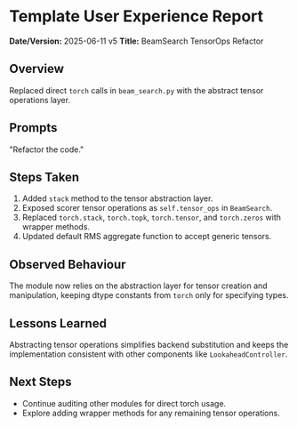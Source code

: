 # Template User Experience Report

**Date/Version:** 2025-06-11 v5
**Title:** BeamSearch TensorOps Refactor

## Overview
Replaced direct `torch` calls in `beam_search.py` with the abstract tensor
operations layer.

## Prompts
"Refactor the code."

## Steps Taken
1. Added `stack` method to the tensor abstraction layer.
2. Exposed scorer tensor operations as `self.tensor_ops` in `BeamSearch`.
3. Replaced `torch.stack`, `torch.topk`, `torch.tensor`, and `torch.zeros`
   with wrapper methods.
4. Updated default RMS aggregate function to accept generic tensors.

## Observed Behaviour
The module now relies on the abstraction layer for tensor creation and
manipulation, keeping dtype constants from `torch` only for specifying types.

## Lessons Learned
Abstracting tensor operations simplifies backend substitution and keeps the
implementation consistent with other components like `LookaheadController`.

## Next Steps
- Continue auditing other modules for direct torch usage.
- Explore adding wrapper methods for any remaining tensor operations.
